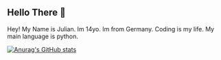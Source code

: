 ## Hello There 👋

Hey! 
My Name is Julian.
Im 14yo.
Im from Germany.
Coding is my life.
My main language is python.


[![Anurag's GitHub stats](https://github-readme-stats.vercel.app/api?username=Error-PY)](https://github.com/anuraghazra/github-readme-stats)
